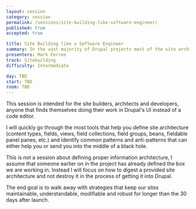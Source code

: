 ```yaml
---
layout: session
category: session
permalink: /sessions/site-building-like-software-engineer/
published: true
accepted: true

title: Site Building like a Software Engineer
summary: In the vast majority of Drupal projects most of the site architecture is defined by clicking around in the admin area. This ends up being both extremely powerful and dangerous. To help avoid some of the dangers I propose we start taking site building as seriously as software engineers take their data and object models.
presenters: Mark Ferree
track: Sitebuilding
difficulty: Intermediate

day: TBD
start: TBD
room: TBD
---
```


This session is intended for the site builders, architects and developers, anyone that finds themselves doing their work in Drupal's UI instead of a code editor.

I will quickly go through the most tools that help you define site architecture (content types, fields, views, field collections, field groups, beans, fieldable panel panes, etc.) and identify common patterns and anti-patterns that can either help you or send you into the middle of a black hole.

This is not a session about defining proper information architecture, I assume that someone earlier on in the project has already defined the box we are working in. Instead I will focus on how to digest a provided site architecture and not destroy it in the process of getting it into Drupal.

The end goal is to walk away with strategies that keep our sites maintainable, understandable, modifiable and robust for longer than the 30 days after launch.

